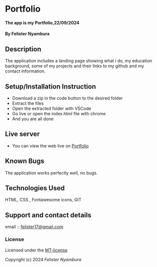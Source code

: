 # Portfolio

#### The app is my Portfolio,22/09/2024

#### **By Felister Nyambura**

## Description

The application includes a  landing page showing what i do, my education background, some of my projects and their links to my github  and my contact information.

## Setup/Installation Instruction

* Download a zip in the code button to the desired folder
* Extract the files
* Open the extracted folder with VSCode
* Go live or open the index.html file with chrome
* And you are all done

## Live server

* You can view the web live on [Portfolio](https://(https://fel-ly8.github.io/my-portfolio/))

## Known Bugs

The application works perfectly well, no bugs.

## Technologies Used

HTML, CSS , Fontawesome icons, GIT

## Support and contact details

email :: felister17@gmail.com

### License

Licensed under the [MT-license](https://fel-ly8.github.io/my-portfolio/)

Copyright (c) 2024 *Felister Nyambura*



